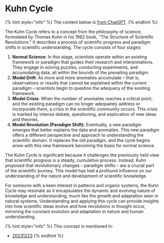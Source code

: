 # Kuhn Cycle

{% hint style="info" %}
The content below is [from ChatGPT](https://chat.openai.com/share/cad2f0ff-62e5-45ba-a89f-92eb5290857c).
{% endhint %}

The Kuhn Cycle refers to a concept from the philosophy of science, formulated by Thomas Kuhn in his 1962 book, "The Structure of Scientific Revolutions." It describes a process of scientific progress and paradigm shifts in scientific understanding. The cycle consists of four stages:

1. **Normal Science**: In this stage, scientists operate within an existing framework or paradigm that guides their research and interpretations. They engage in solving puzzles, conducting experiments, and accumulating data, all within the bounds of the prevailing paradigm.
2. **Model Drift**: As more and more anomalies accumulate – that is, observations or results that cannot be explained within the current paradigm – scientists begin to question the adequacy of the existing framework.
3. **Model Crisis**: When the number of anomalies reaches a critical point, and the existing paradigm can no longer adequately address or incorporate them, a crisis in the scientific community occurs. This crisis is marked by intense debate, questioning, and exploration of new ideas and theories.
4. **Model Revolution (Paradigm Shift)**: Eventually, a new paradigm emerges that better explains the data and anomalies. This new paradigm offers a different perspective and approach to understanding the scientific domain. It replaces the old paradigm, and the cycle begins anew with this new framework becoming the basis for normal science.

The Kuhn Cycle is significant because it challenges the previously held view that scientific progress is a steady, cumulative process. Instead, Kuhn proposed that revolutionary changes – paradigm shifts – are a crucial part of the scientific journey. This model has had a profound influence on our understanding of the nature and development of scientific knowledge.

For someone with a keen interest in patterns and organic systems, the Kuhn Cycle may resonate as it encapsulates the dynamic and evolving nature of knowledge and understanding, much like the growth and adaptation seen in natural systems. Understanding and applying this cycle can provide insights into how scientific ideas evolve and how revolutions in thought occur, mirroring the constant evolution and adaptation in nature and human understanding.

{% hint style="info" %}
This concept is mentioned in:

* [20231223](../2023/12/23.md)
{% endhint %}
